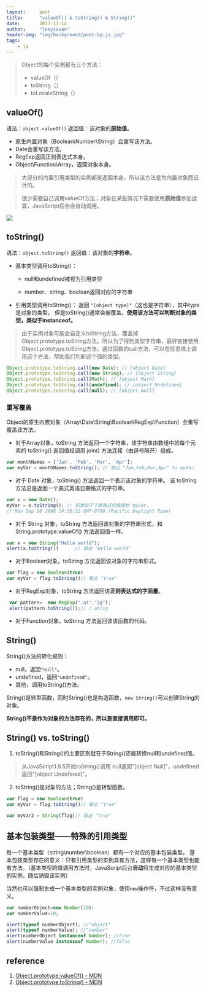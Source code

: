 ```yaml
---
layout:     post
title:      "valueOf() & toString() & String()"
date:       2017-11-14
author:     "leeyixuan"
header-img: "img/background/post-bg-js.jpg"
tags:
    - js
---
```

>Object的每个实例都有三个方法：
>- valueOf（）
>- toString（）
>- toLocaleString（）

## valueOf()
语法：`object.valueOf()`
返回值：该对象的**原始值**。



- 原生内置对象（Boolean\Number\String）会重写该方法。
- Date会重写该方法。
- RegExp返回正则表达式本身。
- Object\Function\Array，返回对象本身。
>大部分的内置引用类型的实例都是返回本身，所以该方法是为内置对象而设计的。


>很少需要自己调用valueOf方法；对象在某些情况下需要使用**原始值**参加运算，JavaScript后台会自动调用。


![][1]

## toString()
语法：`object.toString()`
返回值：该对象的**字符串**。

- 基本类型调用toString()：
	- null和undefined被视为引用类型
	
	- number、string、boolean返回对应的字符串

- 引用类型调用toString()：
返回 `"[object type]"`（这也是字符串），其中type是对象的类型。 但是toString()通常会被覆盖。**使用该方法可以判断对象的类型，类似于instanceof。**
 
 >由于实例对象可能会自定义toString方法，覆盖掉Object.prototype.toString方法，所以为了得到类型字符串，最好直接使用Object.prototype.toString方法。通过函数的call方法，可以在任意值上调用这个方法，帮助我们判断这个值的类型。
 
 ```JavaScript
Object.prototype.toString.call(new Date); // [object Date]
Object.prototype.toString.call(new String); // [object String]
Object.prototype.toString.call(Math); // [object Math]
Object.prototype.toString.call(undefined); // [object Undefined]
Object.prototype.toString.call(null); // [object Null]
```

### 重写覆盖
Object的原生内置对象（Array\Date\String\Boolean\RegExp\Function）会重写覆盖该方法。
- 对于Array对象，toString 方法返回一个字符串，该字符串由数组中的每个元素的 toString() 返回值经调用 join() 方法连接（由逗号隔开）组成。
```javascript
var monthNames = ['Jan', 'Feb', 'Mar', 'Apr'];
var myVar = monthNames.toString(); // 输出 "Jan,Feb,Mar,Apr" to myVar.
```
- 对于  Date 对象，toString() 方法返回一个表示该对象的字符串。
该 toString 方法总是返回一个美式英语日期格式的字符串。
```javascript
var x = new Date();
myVar = x.toString(); // 把类似于下面格式的值赋给 myVar，
// Mon Sep 28 1998 14:36:22 GMT-0700 (Pacific Daylight Time)
```
- 对于 String 对象，toString 方法返回该对象的字符串形式，和 String.prototype.valueOf() 方法返回值一样。
```javascript
var x = new String("Hello world");
alert(x.toString())      // 输出 "Hello world"
```
- 对于Boolean对象，toString 方法返回该对象的字符串形式。
```javascript
var flag = new Boolean(true)
var myVar = flag.toString()// 输出 "true"
```
- 对于RegExp对象，toString 方法返回该**正则表达式的字面量**。
```javascript
 var pattern=  new RegExp(".at","ig");
 alert(pattern.toString());// /.at/ig
```

- 对于Function对象，toString 方法返回该该函数的代码。


## String()
String()方法的转化规则：
- null，返回`"null"`。
- undefined，返回`"undefined"`。
- 其他，调用toString()方法。

String()是转型函数，同时String()也是构造函数，`new String()`可以创建String的对象。

**String()不是作为对象的方法存在的，所以是直接调用即可。**

## String() vs. toString()
1. toString()和String()的主要区别就在于String()还能转换null和undefined值。
>从JavaScript1.8.5开始toString()调用 null返回"[object Null]"，undefined 返回"[object Undefined]"。


2. toString()是对象的方法；String()是转型函数。

```javascript
var flag = new Boolean(true)
var myVar = flag.toString()// 输出 "true"

var myVar2 = String(flag)// 输出 "true"
```

## 基本包装类型——特殊的引用类型
每一个基本类型（string\number\boolean）都有一个对应的基本包装类型。
基本包装类型存在的意义：只有引用类型的实例具有方法，这样每一个基本类型也能有方法。（基本类型的值调用方法时，JavaScript后台**自动**将生成对应的基本类型的实例，随后销毁该实例）

当然也可以强制生成一个基本类型的实例对象，使用`new`操作符，不过这样没有意义。

```javascript
var numberObject=new Number(10);
var numberValue=10;

alert(typeof numberObject); //"object"
alert(typeof numberValue); //"number"
alert(numberObject instanceof Number); //true
alert(numberValue instanceof Number); //false
```


  
## reference
  1. [Object.prototype.valueOf() - MDN][3]
  2. [Object.prototype.toString() - MDN][4]


  [1]: https://www.github.com/CoolRabbit520/photos/raw/master/%E5%B0%8F%E4%B9%A6%E5%8C%A0/1521450301658.jpg

  [3]: https://developer.mozilla.org/zh-CN/docs/Web/JavaScript/Reference/Global_Objects/Object/valueOf
  [4]: https://developer.mozilla.org/zh-CN/docs/Web/JavaScript/Reference/Global_Objects/Object/toString